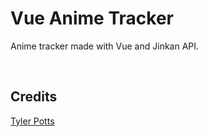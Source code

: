 # Vue Anime Tracker
Anime tracker made with Vue and Jinkan API.

<br/>

## Credits
[Tyler Potts](https://tylerpotts.co.uk/)
